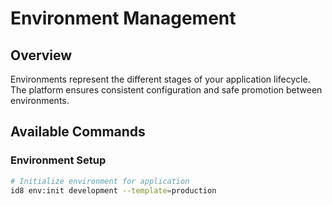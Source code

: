 # Environment Management

## Overview

Environments represent the different stages of your application lifecycle. The platform ensures consistent configuration and safe promotion between environments.

## Available Commands

### Environment Setup
```bash
# Initialize environment for application
id8 env:init development --template=production
```

